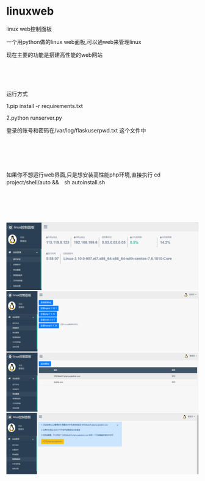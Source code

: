 # linuxweb
linux web控制面板

一个用python做的linux web面板,可以通web来管理linux

现在主要的功能是搭建高性能的web网站  
<br>
<br>
<br>
<br>
  
  


运行方式

1.pip install -r requirements.txt

2.python runserver.py

登录的账号和密码在/var/log/flaskuserpwd.txt 这个文件中

<br>
<br>
<br>
<br>

如果你不想运行web界面,只是想安装高性能php环境,直接执行 cd project/shell/auto &&　sh autoinstall.sh

<br>
<br>
<br>
<br>

![image](https://github.com/phpcode007/allphpcode/blob/master/public/img/web1.png)
![image](https://github.com/phpcode007/allphpcode/blob/master/public/img/web2.png)
![image](https://github.com/phpcode007/allphpcode/blob/master/public/img/web3.png)
![image](https://github.com/phpcode007/allphpcode/blob/master/public/img/web4.png)
